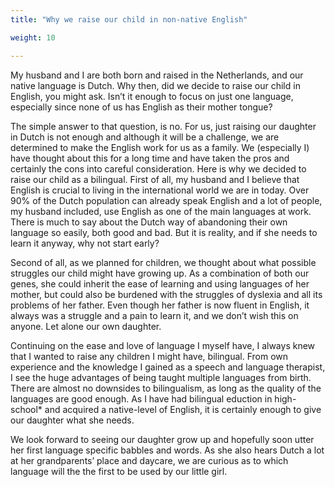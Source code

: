 ```yaml
---
title: "Why we raise our child in non-native English"

weight: 10

---
```


My husband and I are both born and raised in the Netherlands, and our native language is Dutch. Why then, did we decide to raise our child in English, you might ask. Isn’t it enough to focus on just one language, especially since none of us has English as their mother tongue?

The simple answer to that question, is no. For us, just raising our daughter in Dutch is not enough and although it will be a challenge, we are determined to make the English work for us as a family. We (especially I) have thought about this for a long time and have taken the pros and certainly the cons into careful consideration. Here is why we decided to raise our child as a bilingual.
First of all, my husband and I believe that English is crucial to living in the international world we are in today. Over 90% of the Dutch population can already speak English and a lot of people, my husband included, use English as one of the main languages at work. There is much to say about the Dutch way of abandoning their own language so easily, both good and bad. But it is reality, and if she needs to learn it anyway, why not start early?

Second of all, as we planned for children, we thought about what possible struggles our child might have growing up. As a combination of both our genes, she could inherit the ease of learning and using languages of her mother, but could also be burdened with the struggles of dyslexia and all its problems of her father. Even though her father is now fluent in English, it always was a struggle and a pain to learn it, and we don’t wish this on anyone. Let alone our own daughter.

Continuing on the ease and love of language I myself have, I always knew that I wanted to raise any children I might have, bilingual. From own experience and the knowledge I gained as a speech and language therapist, I see the huge advantages of being taught multiple languages from birth. There are almost no downsides to bilingualism, as long as the quality of the languages are good enough. As I have had bilingual eduction in high-school* and acquired a native-level of English, it is certainly enough to give our daughter what she needs.

We look forward to seeing our daughter grow up and hopefully soon utter her first language specific babbles and words. As she also hears Dutch a lot at her grandparents’ place and daycare, we are curious as to which language will the the first to be used by our little girl.